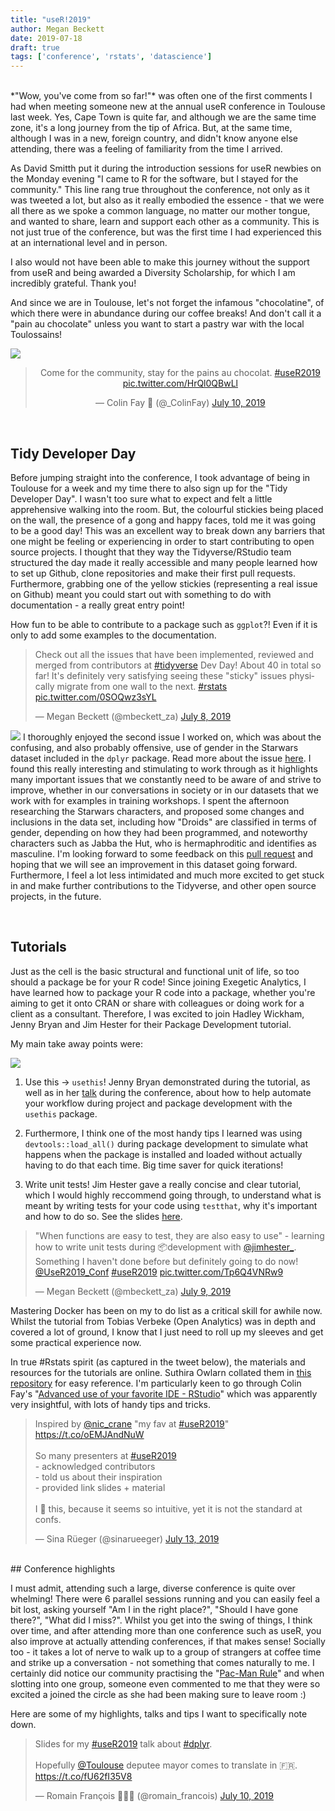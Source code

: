```yaml
---
title: "useR!2019"
author: Megan Beckett
date: 2019-07-18
draft: true
tags: ['conference', 'rstats', 'datascience']
---
```

</br>
*"Wow, you've come from so far!"* was often one of the first comments I had when meeting someone new at the annual useR conference in Toulouse last week. Yes, Cape Town is quite far, and although we are the same time zone, it's a long journey from the tip of Africa. But, at the same time, although I was in a new, foreign country, and didn't know anyone else attending, there was a feeling of familiarity from the time I arrived. 

As David Smitth put it during the introduction sessions for useR newbies on the Monday evening "I came to R for the software, but I stayed for the community." This line rang true throughout the conference, not only as it was tweeted a lot, but also as it really embodied the essence - that we were all there as we spoke a common language, no matter our mother tongue, and wanted to share, learn and support each other as a community. This is not just true of the conference, but was the first time I had experienced this at an international level and in person. 

I also would not have been able to make this journey without the support from useR and being awarded a Diversity Scholarship, for which I am incredibly grateful. Thank you!

And since we are in Toulouse, let's not forget the infamous "chocolatine",  of which there were in abundance during our coffee breaks! And don't call it a "pain au chocolate" unless you want to start a pastry war with the local Toulossains!

![](/img/blog/chocolatine.jpeg#floatright)
<center>
<blockquote class="twitter-tweet"><p lang="en" dir="ltr">Come for the community, stay for the pains au chocolat. <a href="https://twitter.com/hashtag/useR2019?src=hash&amp;ref_src=twsrc%5Etfw">#useR2019</a> <a href="https://t.co/HrQl0QBwLl">pic.twitter.com/HrQl0QBwLl</a></p>&mdash; Colin Fay 🤘 (@_ColinFay) <a href="https://twitter.com/_ColinFay/status/1148874694227058688?ref_src=twsrc%5Etfw">July 10, 2019</a></blockquote> <script async src="https://platform.twitter.com/widgets.js" charset="utf-8"></script>
</center>
</br>

## Tidy Developer Day
Before jumping straight into the conference, I took advantage of being in Toulouse for a week and my time there to also sign up for the "Tidy Developer Day". I wasn't too sure what to expect and felt a little apprehensive walking into the room. But, the colourful stickies being placed on the wall, the presence of a gong and happy faces, told me it was going to be a good day! This was an excellent way to break down any barriers that one might be feeling or experiencing in order to start contributing to open source projects. I thought that they way the Tidyverse/RStudio team structured the day made it really accessible and many people learned how to set up Github, clone repositories and make their first pull requests. Furthermore, grabbing one of the yellow stickies (representing a real issue on Github) meant you could start out with something to do with documentation - a really great entry point! 

How fun to be able to contribute to a package such as `ggplot`?! Even if it is only to add some examples to the documentation.

<blockquote class="twitter-tweet"><p lang="en" dir="ltr">Check out all the issues that have been implemented, reviewed and merged from contributors at <a href="https://twitter.com/hashtag/tidyverse?src=hash&amp;ref_src=twsrc%5Etfw">#tidyverse</a> Dev Day! About 40 in total so far! It&#39;s definitely very satisfying seeing these &quot;sticky&quot; issues physically migrate from one wall to the next. <a href="https://twitter.com/hashtag/rstats?src=hash&amp;ref_src=twsrc%5Etfw">#rstats</a> <a href="https://t.co/0SOQwz3sYL">pic.twitter.com/0SOQwz3sYL</a></p>&mdash; Megan Beckett (@mbeckett_za) <a href="https://twitter.com/mbeckett_za/status/1148231350958350336?ref_src=twsrc%5Etfw">July 8, 2019</a></blockquote> <script async src="https://platform.twitter.com/widgets.js" charset="utf-8"></script>

![](/img/blog/jabba.png#floatright)
I thoroughly enjoyed the second issue I worked on, which was about the confusing, and also probably offensive, use of gender in the Starwars dataset included in the `dplyr` package. Read more about the issue [here](). I found this really interesting and stimulating to work through as it highlights many important issues that we constantly need to be aware of and strive to improve, whether in our conversations in society or in our datasets that we work with for examples in training workshops. I spent the afternoon researching the Starwars characters, and proposed some changes and inclusions in the data set, including how "Droids" are classified in terms of gender, depending on how they had been programmed, and noteworthy characters such as Jabba the Hut, who is hermaphroditic and identifies as masculine. I'm looking forward to some feedback on this [pull request](https://github.com/tidyverse/dplyr/pull/4480) and hoping that we will see an improvement in this dataset going forward. Furthermore, I feel a lot less intimidated and much more excited to get stuck in and make further contributions to the Tidyverse, and other open source projects, in the future.


</br>

## Tutorials
Just as the cell is the basic structural and functional unit of life, so too should a package be for your R code! Since joining Exegetic Analytics, I have learned how to package your R code into a package, whether you're aiming to get it onto CRAN or share with colleagues or doing work for a client as a consultant. Therefore, I was excited to join Hadley Wickham, Jenny Bryan and Jim Hester for their Package Development tutorial. 

My main take away points were:

![](/img/blog/usethis.png#floatright)

1. Use this -> `usethis`! Jenny Bryan demonstrated during the tutorial, as well as in her [talk](https://github.com/jennybc/2019-07_useR-toulouse-usethis) during the conference, about how to help automate your workflow during project and package development with the `usethis` package. 

2. Furthermore, I think one of the most handy tips I learned was using `devtools::load_all()` during package development to simulate what happens when the package is installed and loaded without actually having to do that each time. Big time saver for quick iterations!

3. Write unit tests! Jim Hester gave a really concise and clear tutorial, which I would highly reccommend going through, to understand what is meant by writing tests for your code using `testthat`, why it's important and how to do so.  See the slides [here](https://github.com/jennybc/pkg-dev-tutorial/blob/master/testing.pdf).

<blockquote class="twitter-tweet"><p lang="en" dir="ltr">&quot;When functions are easy to test, they are also easy to use&quot; - learning how to write unit tests during 📦development with <a href="https://twitter.com/jimhester_?ref_src=twsrc%5Etfw">@jimhester_</a>. Something I haven&#39;t done before but definitely going to do now! <a href="https://twitter.com/UseR2019_Conf?ref_src=twsrc%5Etfw">@UseR2019_Conf</a> <a href="https://twitter.com/hashtag/useR2019?src=hash&amp;ref_src=twsrc%5Etfw">#useR2019</a> <a href="https://t.co/Tp6Q4VNRw9">pic.twitter.com/Tp6Q4VNRw9</a></p>&mdash; Megan Beckett (@mbeckett_za) <a href="https://twitter.com/mbeckett_za/status/1148523056886931456?ref_src=twsrc%5Etfw">July 9, 2019</a></blockquote> <script async src="https://platform.twitter.com/widgets.js" charset="utf-8"></script>

Mastering Docker has been on my to do list as a critical skill for awhile now. Whilst the tutorial from Tobias Verbeke (Open Analytics) was in depth and covered a lot of ground, I know that I just need to roll up my sleeves and get some practical experience now. 

In true #Rstats spirit (as captured in the tweet below), the materials and resources for the tutorials are online. Suthira Owlarn collated them in [this repository](https://github.com/sowla/useR2019-materials) for easy reference. I'm particularly keen to go through Colin Fay's "[Advanced use of your favorite IDE - RStudio](https://github.com/ColinFay/user2019workshop)" which was apparently very insightful, with lots of handy tips and tricks.

<blockquote class="twitter-tweet"><p lang="en" dir="ltr">Inspired by <a href="https://twitter.com/nic_crane?ref_src=twsrc%5Etfw">@nic_crane</a> &quot;my fav at <a href="https://twitter.com/hashtag/useR2019?src=hash&amp;ref_src=twsrc%5Etfw">#useR2019</a>&quot; <a href="https://t.co/oEMJAndNuW">https://t.co/oEMJAndNuW</a><br><br>So many presenters at <a href="https://twitter.com/hashtag/useR2019?src=hash&amp;ref_src=twsrc%5Etfw">#useR2019</a> <br>- acknowledged contributors<br>- told us about their inspiration<br>- provided link slides + material<br><br>I 💙 this, because it seems so intuitive, yet it is not the standard at confs.</p>&mdash; Sina Rüeger (@sinarueeger) <a href="https://twitter.com/sinarueeger/status/1149960817682583552?ref_src=twsrc%5Etfw">July 13, 2019</a></blockquote> <script async src="https://platform.twitter.com/widgets.js" charset="utf-8"></script>

</br>
## Conference highlights

I must admit, attending such a large, diverse conference is quite over whelming! There were 6 parallel sessions running and you can easily feel a bit lost, asking yourself "Am I in the right place?", "Should I have gone there?", "What did I miss?". Whilst you get into the swing of things, I think over time, and after attending more than one conference such as useR, you also improve at actually attending conferences, if that makes sense! Socially too - it takes a lot of nerve to walk up to a group of strangers at coffee time and strike up a conversation - not something that comes naturally to me. I certainly did notice our community practising the "[Pac-Man Rule](https://www.ericholscher.com/blog/2017/aug/2/pacman-rule-conferences/)" and when slotting into one group, someone even commented to me that they were so excited a joined the circle as she had been making sure to leave room :)

Here are some of my highlights, talks and tips I want to specifically note down.



<blockquote class="twitter-tweet"><p lang="en" dir="ltr">Slides for my <a href="https://twitter.com/hashtag/useR2019?src=hash&amp;ref_src=twsrc%5Etfw">#useR2019</a> talk about <a href="https://twitter.com/hashtag/dplyr?src=hash&amp;ref_src=twsrc%5Etfw">#dplyr</a>. <br><br>Hopefully <a href="https://twitter.com/Toulouse?ref_src=twsrc%5Etfw">@Toulouse</a> deputee mayor comes to translate in 🇫🇷. <a href="https://t.co/fU62fI35V8">https://t.co/fU62fI35V8</a></p>&mdash; Romain François 👨‍👧‍👧 (@romain_francois) <a href="https://twitter.com/romain_francois/status/1148887908578930688?ref_src=twsrc%5Etfw">July 10, 2019</a></blockquote> <script async src="https://platform.twitter.com/widgets.js" charset="utf-8"></script>